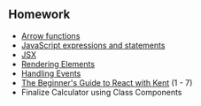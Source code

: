 ## Homework

- [Arrow functions](https://codeburst.io/javascript-arrow-functions-for-beginners-926947fc0cdc)
- [JavaScript expressions and statements](https://medium.com/launch-school/javascript-expressions-and-statements-4d32ac9c0e74)
- [JSX](https://reactjs.org/docs/introducing-jsx.html)
- [Rendering Elements](https://reactjs.org/docs/rendering-elements.html)
- [Handling Events](https://reactjs.org/docs/handling-events.html)
- [The Beginner's Guide to React with Kent](https://egghead.io/courses/the-beginner-s-guide-to-react) (1 - 7)
- Finalize Calculator using Class Components

